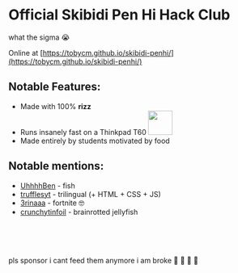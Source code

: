 # Official Skibidi Pen Hi Hack Club

what the sigma :sob:

Online at [https://tobycm.github.io/skibidi-penhi/](https://tobycm.github.io/skibidi-penhi/)

## Notable Features:
 - Made with 100% **rizz**
 - Runs insanely fast on a Thinkpad T60 <img src="https://pb_blog.tobycm.dev/api/files/hop70k1r297n0k4/ueu1p2i6h9yew56/20240808_053158627_i_os_sygAHcp1Z6.jpg" style="height: 3rem;" />
 - Made entirely by students motivated by food

## Notable mentions:
 - [UhhhhBen](https://github.com/UhhhhBen) - fish
 - [trufflesyt](https://github.com/trufflesyt) - trilingual (+ HTML + CSS + JS)
 - [3rinaaa](https://github.com/3rinaaa) - fortnite 🤓
 - [crunchytinfoil](https://github.com/crunchytinfoil) - brainrotted jellyfish

<br />
<br />
<br />


pls sponsor i cant feed them anymore i am broke 🙏 🙏 🙏 🙏
